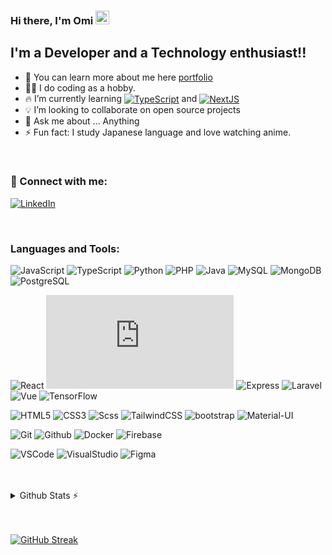 ### Hi there, I'm Omi <a href="https://towsif.me/"><img src="https://media.giphy.com/media/hvRJCLFzcasrR4ia7z/giphy.gif" width="22px"></a>

## I'm a Developer and a Technology enthusiast!!

-   🚩 You can learn more about me here [portfolio]
-   👨‍💻 I do coding as a hobby.
-   🔥 I’m currently learning <a href="#"><img align="center" alt="TypeScript" src="https://badgen.net/badge/icon/TypeScript?icon=https://ico.now.sh/typescript/fff&color=3178C6&labelColor=3178C6&label" /></a> and <a href="#"><img align="center" alt="NextJS" src="https://badgen.net/badge/icon/Next.js?icon=https://ico.now.sh/nextdotjs/fff&color=111111&labelColor=111111&label" /></a>
-   💡 I’m looking to collaborate on open source projects
-   💬 Ask me about ... Anything
-   ⚡ Fun fact: I study Japanese language and love watching anime.

<br />

### 🔗 Connect with me:

[![LinkedIn](https://img.shields.io/badge/LinkedIn-3178C6?style=flat&logo=linkedin&logoColor=white)][linkedin]

<br />

### Languages and Tools:

![JavaScript](https://badgen.net/badge/icon/JavaScript?icon=https://cdn.jsdelivr.net/gh/devicons/devicon/icons/javascript/javascript-original.svg&color=111&labelColor=111&label)
![TypeScript](https://badgen.net/badge/icon/TypeScript?icon=https://cdn.jsdelivr.net/gh/devicons/devicon/icons/typescript/typescript-original.svg&color=111&labelColor=111&label)
![Python](https://badgen.net/badge/icon/Python?icon=https://cdn.jsdelivr.net/gh/devicons/devicon/icons/python/python-original.svg&color=111&labelColor=111&label)
![PHP](https://badgen.net/badge/icon/PHP?icon=https://cdn.jsdelivr.net/gh/devicons/devicon/icons/php/php-plain.svg&color=111&labelColor=111&label)
![Java](https://badgen.net/badge/icon/Java?icon=https://cdn.jsdelivr.net/gh/devicons/devicon/icons/java/java-original.svg&color=111&labelColor=111&label)
![MySQL](https://badgen.net/badge/icon/MySQL?icon=https://cdn.jsdelivr.net/gh/devicons/devicon/icons/mysql/mysql-original.svg&color=111&labelColor=111&label)
![MongoDB](https://badgen.net/badge/icon/MongoDB?icon=https://cdn.jsdelivr.net/gh/devicons/devicon/icons/mongodb/mongodb-original.svg&color=111&labelColor=111&label)
![PostgreSQL](https://badgen.net/badge/icon/PostgreSQL?icon=https://cdn.jsdelivr.net/gh/devicons/devicon/icons/postgresql/postgresql-original.svg&color=111&labelColor=111&label)

<!--  -->

![React](https://badgen.net/badge/icon/React?icon=https://cdn.jsdelivr.net/gh/devicons/devicon/icons/react/react-original.svg&color=111&labelColor=111&label)
![Node.js](https://badgen.net/badge/icon/Node.js?icon=https://cdn.jsdelivr.net/gh/devicons/devicon/icons/nodejs/nodejs-original.svg&color=111&labelColor=111&label)
![Express](https://badgen.net/badge/icon/Express?icon=https://ico.now.sh/express/fff&color=111&labelColor=111&label)
![Laravel](https://badgen.net/badge/icon/Laravel?icon=https://ico.now.sh/laravel/ff2d20&color=111&labelColor=111&label)
![Vue](https://badgen.net/badge/icon/Vue?icon=https://cdn.jsdelivr.net/gh/devicons/devicon/icons/vuejs/vuejs-original.svg&color=111&labelColor=111&label)
![TensorFlow](https://badgen.net/badge/icon/TensorFlow?icon=https://cdn.jsdelivr.net/gh/devicons/devicon/icons/tensorflow/tensorflow-original.svg&color=111&labelColor=111&label)

<!--  -->

![HTML5](https://badgen.net/badge/icon/HTML5?icon=https://cdn.jsdelivr.net/gh/devicons/devicon/icons/html5/html5-original.svg&color=111&labelColor=111&label)
![CSS3](https://badgen.net/badge/icon/CSS3?icon=https://cdn.jsdelivr.net/gh/devicons/devicon/icons/css3/css3-original.svg&color=111&labelColor=111&label)
![Scss](https://badgen.net/badge/icon/Scss?icon=https://cdn.jsdelivr.net/gh/devicons/devicon/icons/sass/sass-original.svg&color=111&labelColor=111&label)
![TailwindCSS](https://badgen.net/badge/icon/TailwindCSS?icon=https://cdn.jsdelivr.net/gh/devicons/devicon/icons/tailwindcss/tailwindcss-plain.svg&color=111&labelColor=111&label)
![bootstrap](https://badgen.net/badge/icon/Bootstrap?icon=https://ico.now.sh/bootstrap/7952b3&color=111&labelColor=111&label)
![Material-UI](https://badgen.net/badge/icon/Material-UI?icon=https://ico.now.sh/mui/007fff&color=111&labelColor=111&label)

<!--  -->

![Git](https://badgen.net/badge/icon/Git?icon=https://ico.now.sh/git/f05032&color=111&labelColor=111&label)
![Github](https://badgen.net/badge/icon/GitHub?icon=https://ico.now.sh/github/fff&color=111&labelColor=111&label)
![Docker](https://badgen.net/badge/icon/Docker?icon=https://ico.now.sh/docker/2496ed&color=111&labelColor=111&label)
![Firebase](https://badgen.net/badge/icon/Firebase?icon=https://cdn.jsdelivr.net/gh/devicons/devicon/icons/firebase/firebase-plain.svg&color=111&labelColor=111&label)

<!--  -->

![VSCode](https://badgen.net/badge/icon/VSCode?icon=https://cdn.jsdelivr.net/gh/devicons/devicon/icons/vscode/vscode-original.svg&color=111&labelColor=111&label)
![VisualStudio](https://badgen.net/badge/icon/VisualStudio?icon=https://cdn.jsdelivr.net/gh/devicons/devicon/icons/visualstudio/visualstudio-plain.svg&color=111&labelColor=111&label)
![Figma](https://badgen.net/badge/icon/Figma?icon=https://cdn.jsdelivr.net/gh/devicons/devicon/icons/figma/figma-original.svg&color=111&labelColor=111&label)

<br />
<br />

<details>
  <summary>Github Stats ⚡</summary>
  
  <a href="#">![Github stats](https://github-readme-stats.vercel.app/api?username=towsif031&theme=blueberry&show_icons=true&count_private=true&hide_border=true&line_height=20)</a>
  <a href="#">![Top Langs](https://github-readme-stats.vercel.app/api/top-langs/?username=towsif031&layout=compact&theme=blueberry&count_private=true&hide_border=true)</a>
</details>

<br />
<br />

[![GitHub Streak](https://github-readme-streak-stats.herokuapp.com?user=towsif031&theme=dark&hide_border=true&date_format=M%20j%5B%2C%20Y%5D)](#)

[website]: https://towsif.me/
[linkedin]: https://linkedin.com/in/towsif031/
[portfolio]: https://towsif.me/
